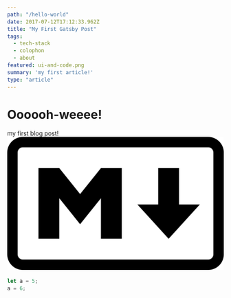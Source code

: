 ```yaml
---
path: "/hello-world"
date: 2017-07-12T17:12:33.962Z
title: "My First Gatsby Post"
tags:
  - tech-stack
  - colophon
  - about
featured: ui-and-code.png
summary: 'my first article!'
type: "article"
---
```


# Oooooh-weeee!
my first blog post!
![Markdown logo](1.png)
```javascript
let a = 5;
a = 6;
```